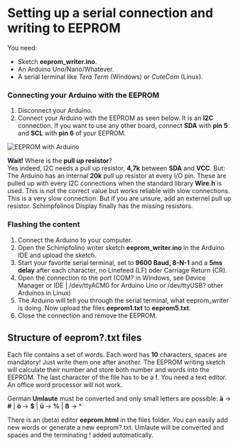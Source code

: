 # Setting up a serial connection and writing to EEPROM

You need:  
* Sketch **eeprom_writer.ino**.
* An Arduino Uno/Nano/Whatever.
* A serial terminal like *Tera Term* (Windows) or *CuteCom* (Linux).

### Connecting your Arduino with the EEPROM

1. Disconnect your Arduino.
2. Connect your Arduino with the EEPROM as seen below. It is an **I2C** connection. If you want to use any other board, connect **SDA** with **pin 5** and **SCL** with **pin 6** of your EEPROM.
   
![EEPROM with Arduino](https://www.nikolairadke.de/schimpfolino/eeprom_verbinden.jpg)

**Wait!** Where is the **pull up resistor**?  
Yes indeed, I2C needs a pull up resistor, **4,7k** between **SDA** and **VCC**. But: The Arduino has an internal **20k** pull up resistor at every I/O pin. These are pulled up with every I2C connections when the standard library **Wire.h** is used. This is not the correct value but works reliable with slow connections. This is a very slow connection. But if you are unsure, add an externel pull up resistor. Schimpfolinos Display finally has the missing resistors.    

### Flashing the content

1. Connect the Arduino to your computer.  
2. Open the Schimpfolino writer sketch **eeprom_writer.ino** in the Arduino IDE and upload the sketch. 
3. Start your favorite serial terminal, set to **9600 Baud, 8-N-1** and a **5ms delay** after each character, no Linefeed (LF) oder Carriage Return (CR). 
4. Open the connection to the port (COM? in Windows, see Device Manager or IDE | /dev/ttyACM0 for Arduino Uno or /dev/ttyUSB? other Arduinos in Linux)
5. The Arduino will tell you through the serial terminal, what eeprom_writer is doing. Now upload the files **eeprom1.txt** to **eeprom5.txt**.
6. Close the connection and remove the EEPROM.
  
## Structure of eeprom?.txt files

Each file contains a set of words. Each word has **10** characters, spaces are mandatory! Just write them one after another. The EEPROM writing sketch will calculate their number and store both number and words into the EEPROM. The last character of the file has to be a **!**. You need a text editor. An office word processor will not work.  

German **Umlaute** must be converted and only small letters are possible:
**ä** -> **#** | **ö** -> **$** | **ü** -> **%** | **ß** -> *  

There is an (beta) editor **eeprom.html** in the files folder. You can easily add new words or generate a new eeprom?.txt. Umlaute will be converted and spaces and the terminating ! added automatically.  



